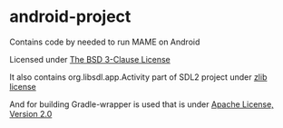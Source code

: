 # **android-project** #

Contains code by needed to run MAME on Android

Licensed under [The BSD 3-Clause License](http://opensource.org/licenses/BSD-3-Clause)

It also contains org.libsdl.app.Activity part of SDL2 project under [zlib license](http://opensource.org/licenses/Zlib)

And for building Gradle-wrapper is used that is under [Apache License, Version 2.0](http://opensource.org/licenses/Apache-2.0)
